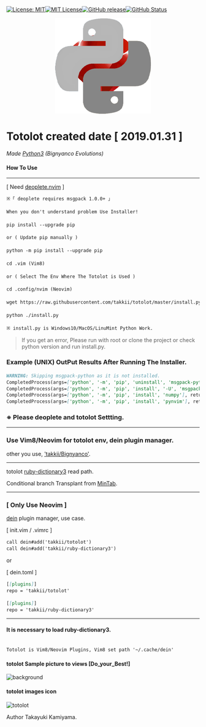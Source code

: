 [![License: MIT](https://img.shields.io/badge/License-MIT-yellow.svg)](https://opensource.org/licenses/MIT)[![MIT License](http://img.shields.io/badge/license-MIT-blue.svg?style=flat)](LICENSE)[![GitHub release](https://img.shields.io/github/release/takkii/totolot.svg?style=flat)](GitHub)[![GitHub Status](https://img.shields.io/github/last-commit/takkii/totolot.svg?style=flat)](GitHub)

<div align="center"><img src="https://github.com/takkii/Bignyanco/blob/master/images/python_ruby.gif" alt="Python¤ÈRuby" title="logo"></div>

# Totolot created date [ 2019.01.31 ]

*Made [Python3](https://www.python.org/) (Bignyanco Evolutions)*

#### How To Use

--------------------------------------------------------------------

[ Need [deoplete.nvim](https://github.com/Shougo/deoplete.nvim) ]

```markdown
※「 deoplete requires msgpack 1.0.0+ 」

When you don't understand problem Use Installer!

pip install --upgrade pip

or ( Update pip manually )

python -m pip install --upgrade pip

cd .vim (Vim8)

or ( Select The Env Where The Totolot is Used )

cd .config/nvim (Neovim)

wget https://raw.githubusercontent.com/takkii/totolot/master/install.py

python ./install.py

※ install.py is Windows10/MacOS/LinuMint Python Work.
```

> If you get an error, Please run with root or clone the project or check python version and run install.py.

### Example (UNIX) OutPut Results After Running The Installer.

```markdown
WARNING: Skipping msgpack-python as it is not installed.
CompletedProcess(args=['python', '-m', 'pip', 'uninstall', 'msgpack-python'], returncode=0, stdout='')
CompletedProcess(args=['python', '-m', 'pip', 'install', '-U', 'msgpack'], returncode=0, stdout='Requirement already up-to-date: msgpack in /home/takkii/.pyenv/versions/3.7.6/lib/python3.7/site-packages (1.0.0)\n')
CompletedProcess(args=['python', '-m', 'pip', 'install', 'numpy'], returncode=0, stdout='Requirement already satisfied: numpy in /home/takkii/.pyenv/versions/3.7.6/lib/python3.7/site-packages (1.18.1)\n')
CompletedProcess(args=['python', '-m', 'pip', 'install', 'pynvim'], returncode=0, stdout='Requirement already satisfied: pynvim in /home/takkii/.pyenv/versions/3.7.6/lib/python3.7/site-packages (0.4.1)\nRequirement already satisfied: msgpack>=0.5.0 in /home/takkii/.pyenv/versions/3.7.6/lib/python3.7/site-packages (from pynvim) (1.0.0)\nRequirement already satisfied: greenlet in /home/takkii/.pyenv/versions/3.7.6/lib/python3.7/site-packages (from pynvim) (0.4.15)\n')
```

### ※ Please deoplete and totolot Settting.

--------------------------------------------------------------------

### Use Vim8/Neovim for totolot env, dein plugin manager.

other you use, ['takkii/Bignyanco'](https://github.com/takkii/Bignyanco).

--------------------------------------------------------------------

totolot [ruby-dictionary3](https://github.com/takkii/ruby-dictionary3) read path.

Conditional branch Transplant from [MinTab](https://github.com/takkii/MinTab).

--------------------------------------------------------------------

### [ Only Use Neovim ]

[dein](https://github.com/Shougo/dein.vim) plugin manager,
use case.

[ init.vim / .vimrc ]

```markdown
call dein#add('takkii/totolot')
call dein#add('takkii/ruby-dictionary3')
```

or

[ dein.toml ]

```markdown
[[plugins]]
repo = 'takkii/totolot'

[[plugins]]
repo = 'takkii/ruby-dictionary3'
```

--------------------------------------------------------------------

#### It is necessary to load ruby-dictionary3.

```markdown

Totolot is Vim8/Neovim Plugins, Vim8 set path '~/.cache/dein'

```

#### totolot Sample picture to views [Do_your_Best!]

![background](https://github.com/takkii/totolot/blob/master/images/background.gif)

#### totolot images icon

![totolot](https://github.com/takkii/totolot/blob/master/images/totolot.gif)

Author Takayuki Kamiyama.
